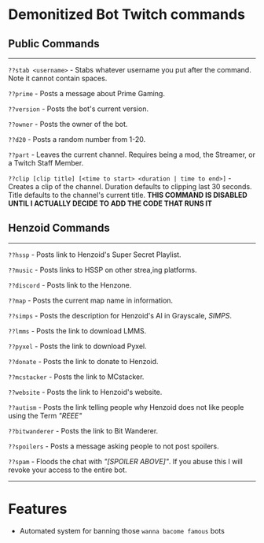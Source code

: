 # Demonitized Bot Twitch commands #

## Public Commands ##

---

`??stab <username>` - Stabs whatever username you put after the command. Note it cannot contain spaces.

`??prime` - Posts a message about Prime Gaming.

`??version` - Posts the bot's current version.

`??owner` - Posts the owner of the bot.

`??d20` - Posts a random number from 1-20.

`??part` - Leaves the current channel. Requires being a mod, the Streamer, or a Twitch Staff Member.

`??clip [clip title] [<time to start> <duration | time to end>]` - Creates a clip of the channel. Duration defaults to clipping last 30 seconds. Title defaults to the channel's current title. **THIS COMMAND IS DISABLED UNTIL I ACTUALLY DECIDE TO ADD THE CODE THAT RUNS IT**

## Henzoid Commands ##

---

`??hssp` - Posts link to Henzoid's Super Secret Playlist.

`??music` - Posts links to HSSP on other strea,ing platforms.

`??discord` - Posts link to the Henzone.

`??map` - Posts the current map name in information.

`??simps` - Posts the description for Henzoid's AI in Grayscale, *SIMPS*.

`??lmms` - Posts the link to download LMMS.

`??pyxel` - Posts the link to download Pyxel.

`??donate` - Posts the link to donate to Henzoid.

`??mcstacker` - Posts the link to MCstacker.

`??website` - Posts the link to Henzoid's website.

`??autism` - Posts the link telling people why Henzoid does not like people using the Term *"REEE"*

`??bitwanderer` - Posts the link to Bit Wanderer.

`??spoilers` - Posts a message asking people to not post spoilers.

`??spam` - Floods the chat with *"[SPOILER ABOVE]"*. If you abuse this I will revoke your access to the entire bot.

---
# Features #
- Automated system for banning those `wanna bacome famous` bots

